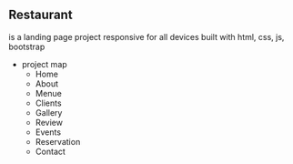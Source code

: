  ## Restaurant
  is a landing page project responsive for all devices built with html, css, js, bootstrap 
- project map
  - Home 
  - About 
  - Menue 
  - Clients
  - Gallery 
  - Review
  - Events
  - Reservation 
  - Contact
